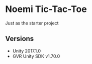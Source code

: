 # Noemi Tic-Tac-Toe
Just as the starter project

## Versions
- Unity 2017.1.0
- GVR Unity SDK v1.70.0
